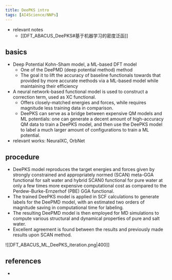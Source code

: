 ```yaml
---
title: DeePKS intro
tags: [AI4Science/NNPs]
---
```


- relevant notes
	- [[DFT_ABACUS_DeePKS#基于机器学习的密度泛函]]



## basics
- Deep Potential Kohn-Sham model, a ML-based DFT model
	- One of the DeePMD (deep potential method) method 
	- The goal it to lift the accuracy of baseline functionals towards that provided by more accurate methods via a ML-based model while maintaining their efficiency
- A neural network-based functional model is used to construct a correction term, used as XC functional.
	- Offers closely-matched energies and forces, while requires magnitude less training data in comparison.
	- DeePKS can serve as a bridge between expensive QM models and ML potentials: one can generate a decent amount of high-accuracy QM data to train a DeePKS model, and then use the DeePKS model to label a much larger amount of configurations to train a ML potential.
- relevant works: NeuralXC, OrbNet


## procedure
- DeePKS model reproduces the target energies and forces given by strongly constrained and appropriately normed (SCAN) meta-GGA functional for salt water and hybrid SCAN0 functional for pure water at only a few times more expensive computational cost as compared to the Perdew-Burke-Ernzerhof (PBE) GGA functional.
- The trained DeePKS model is applied in SCF calculations to generate labels for the DeePMD model, with an estimated two orders of magnitude saving in computational time for labeling.
- The resulting DeePMD model is then employed for MD simulations to compute various structural and dynamical properties of pure and salt water.
- Excellent agreement is found between the results and previously made results upon SCAN method.

![[DFT_ABACUS_ML_DeePKS_iteration.png|400]]

## references
- 

